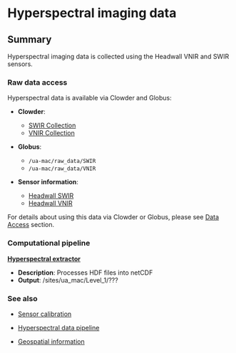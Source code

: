 # Hyperspectral imaging data

## Summary

Hyperspectral imaging data is collected using the Headwall VNIR and SWIR sensors.

### Raw data access

Hyperspectral data is available via Clowder and Globus:

* **Clowder**:

  * [SWIR Collection](https://terraref.ncsa.illinois.edu/clowder/collection/5728c2b3e4b03269d707a126)
  * [VNIR Collection](https://terraref.ncsa.illinois.edu/clowder/collection/57223ccfe4b082fbf2a8f5dc)

* **Globus**:

  * `/ua-mac/raw_data/SWIR`
  * `/ua-mac/raw_data/VNIR`

* **Sensor information**:

  * [Headwall SWIR](https://terraref.ncsa.illinois.edu/clowder/datasets/5817870c4f0ce77b6655aecd) 
  * [Headwall VNIR](https://terraref.ncsa.illinois.edu/clowder/datasets/581787264f0ce77b6655b125) 


For details about using this data via Clowder or Globus, please see [Data Access](/how-to-access-data.md) section.

### Computational pipeline

[**Hyperspectral extractor**](https://github.com/terraref/extractors-hyperspectral)

* **Description**: Processes HDF files into netCDF
* **Output**: \/sites\/ua\_mac\/Level\_1\/???

### See also

* [Sensor calibration](/sensor-calibration.md)

* [Hyperspectral data pipeline](/hyperspectral-data.md)

* [Geospatial information](/user/geospatial-information.md)

